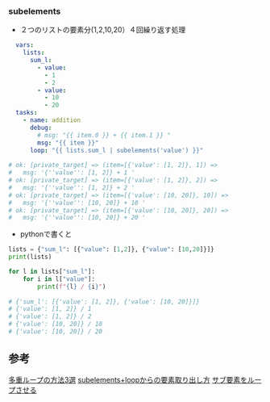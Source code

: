 ### subelements
- ２つのリストの要素分(1,2,10,20）４回繰り返す処理
```yml
  vars:
    lists:
      sum_l:
        - value:
          - 1
          - 2
        - value:
          - 10
          - 20
  tasks:
    - name: addition
      debug:
        # msg: "{{ item.0 }} + {{ item.1 }} "
        msg: "{{ item }}"
      loop: "{{ lists.sum_l | subelements('value') }}"
      
# ok: [private_target] => (item=[{'value': [1, 2]}, 1]) => 
#   msg: '{''value'': [1, 2]} + 1 '
# ok: [private_target] => (item=[{'value': [1, 2]}, 2]) => 
#   msg: '{''value'': [1, 2]} + 2 '
# ok: [private_target] => (item=[{'value': [10, 20]}, 10]) => 
#   msg: '{''value'': [10, 20]} + 10 '
# ok: [private_target] => (item=[{'value': [10, 20]}, 20]) => 
#   msg: '{''value'': [10, 20]} + 20 '
```
- pythonで書くと
```py
lists = {"sum_l": [{"value": [1,2]}, {"value": [10,20]}]}
print(lists)

for l in lists["sum_l"]:
    for i in l["value"]:
        print(f"{l} / {i}")
        
# {'sum_l': [{'value': [1, 2]}, {'value': [10, 20]}]}
# {'value': [1, 2]} / 1
# {'value': [1, 2]} / 2
# {'value': [10, 20]} / 10
# {'value': [10, 20]} / 20
```




## 参考
[多重ループの方法3選](https://hutene.com/ansible_loop/)
[subelements+loopからの要素取り出し方](https://dev.classmethod.jp/articles/looping_over_subelements/)
[サブ要素をループさせる](https://dev.classmethod.jp/articles/looping_over_subelements/)
